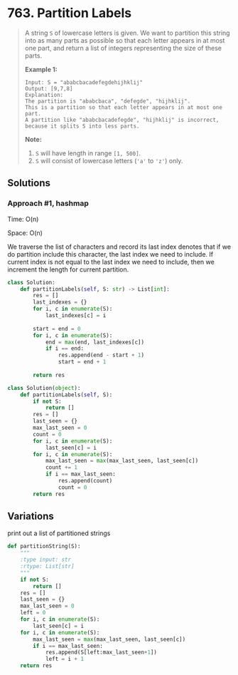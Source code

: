# 763. Partition Labels

> A string `S` of lowercase letters is given. We want to partition this string into as many parts as possible so that each letter appears in at most one part, and return a list of integers representing the size of these parts.
>
> **Example 1:**  
>
>
> ```text
> Input: S = "ababcbacadefegdehijhklij"
> Output: [9,7,8]
> Explanation:
> The partition is "ababcbaca", "defegde", "hijhklij".
> This is a partition so that each letter appears in at most one part.
> A partition like "ababcbacadefegde", "hijhklij" is incorrect, because it splits S into less parts.
> ```
>
> **Note:**  
>
>
> 1. `S` will have length in range `[1, 500]`.
> 2. `S` will consist of lowercase letters \(`'a'` to `'z'`\) only.

## Solutions

### Approach \#1, hashmap

Time: O\(n\)

Space: O\(n\)

We traverse the list of characters and record its last index denotes that if we do partition include this character, the last index we need to include. If current index is not equal to the last index we need to include, then we increment the length for current partition.

```python
class Solution:
    def partitionLabels(self, S: str) -> List[int]:
        res = []
        last_indexes = {}
        for i, c in enumerate(S):
            last_indexes[c] = i
            
        start = end = 0
        for i, c in enumerate(S):
            end = max(end, last_indexes[c])
            if i == end:
                res.append(end - start + 1)
                start = end + 1
        
        return res
```

```python
class Solution(object):
    def partitionLabels(self, S):
        if not S:
            return []
        res = []
        last_seen = {}
        max_last_seen = 0
        count = 0
        for i, c in enumerate(S):
            last_seen[c] = i
        for i, c in enumerate(S):
            max_last_seen = max(max_last_seen, last_seen[c])
            count += 1
            if i == max_last_seen:
                res.append(count)
                count = 0
        return res
```

## Variations

print out a list of partitioned strings

```python
def partitionString(S):
    """
    :type input: str
    :rtype: List[str]
    """
    if not S:
        return []
    res = []
    last_seen = {}
    max_last_seen = 0
    left = 0
    for i, c in enumerate(S):
        last_seen[c] = i
    for i, c in enumerate(S):
        max_last_seen = max(max_last_seen, last_seen[c])
        if i == max_last_seen:
            res.append(S[left:max_last_seen+1])
            left = i + 1
    return res
```

